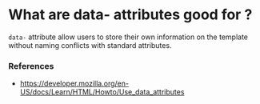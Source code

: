 # What are data- attributes good for ?
`data-` attribute allow users to store their own information on the template without naming conflicts with standard attributes.

### References
 - https://developer.mozilla.org/en-US/docs/Learn/HTML/Howto/Use_data_attributes
